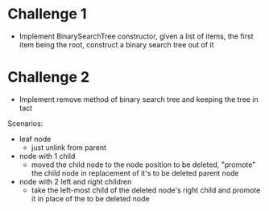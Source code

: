 # Challenge 1

- Implement BinarySearchTree constructor, given a list of items, the first item being the root, construct a binary search tree out of it

# Challenge 2

- Implement remove method of binary search tree and keeping the tree in tact

Scenarios:

- leaf node
  - just unlink from parent
- node with 1 child
  - moved the child node to the node position to be deleted, "promote" the child node in replacement of it's to be deleted parent node
- node with 2 left and right children
  - take the left-most child of the deleted node's right child and promote it in place of the to be deleted node
